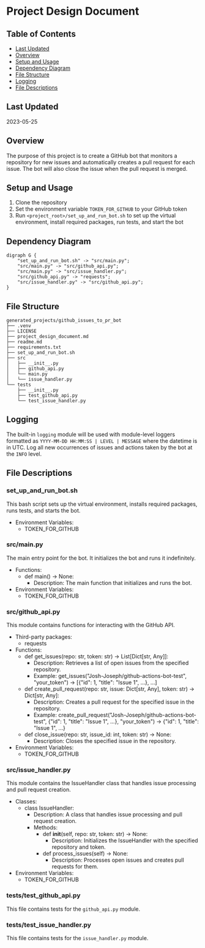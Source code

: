 # Project Design Document

## Table of Contents
- [Last Updated](#last-updated)
- [Overview](#overview)
- [Setup and Usage](#setup-and-usage)
- [Dependency Diagram](#dependency-diagram)
- [File Structure](#file-structure)
- [Logging](#logging)
- [File Descriptions](#file-descriptions)

## Last Updated
2023-05-25

## Overview
The purpose of this project is to create a GitHub bot that monitors a repository for new issues and automatically creates a pull request for each issue. The bot will also close the issue when the pull request is merged.

## Setup and Usage
1. Clone the repository
2. Set the environment variable `TOKEN_FOR_GITHUB` to your GitHub token
3. Run `<project_root>/set_up_and_run_bot.sh` to set up the virtual environment, install required packages, run tests, and start the bot

## Dependency Diagram
```graphviz
digraph G {
    "set_up_and_run_bot.sh" -> "src/main.py";
    "src/main.py" -> "src/github_api.py";
    "src/main.py" -> "src/issue_handler.py";
    "src/github_api.py" -> "requests";
    "src/issue_handler.py" -> "src/github_api.py";
}
```

## File Structure
```
generated_projects/github_issues_to_pr_bot
├── .venv
├── LICENSE
├── project_design_document.md
├── readme.md
├── requirements.txt
├── set_up_and_run_bot.sh
├── src
│   ├── __init__.py
│   ├── github_api.py
│   └── main.py
│   └── issue_handler.py
└── tests
    ├── __init__.py
    ├── test_github_api.py
    └── test_issue_handler.py
```

## Logging
The built-in `logging` module will be used with module-level loggers formatted as `YYYY-MM-DD HH:MM:SS | LEVEL | MESSAGE` where the datetime is in UTC. Log all new occurrences of issues and actions taken by the bot at the `INFO` level.

## File Descriptions

### set_up_and_run_bot.sh
This bash script sets up the virtual environment, installs required packages, runs tests, and starts the bot.
- Environment Variables:
  - TOKEN_FOR_GITHUB

### src/main.py
The main entry point for the bot. It initializes the bot and runs it indefinitely.
- Functions:
  - def main() -> None:
    - Description: The main function that initializes and runs the bot.
- Environment Variables:
  - TOKEN_FOR_GITHUB

### src/github_api.py
This module contains functions for interacting with the GitHub API.
- Third-party packages:
  - requests
- Functions:
  - def get_issues(repo: str, token: str) -> List[Dict[str, Any]]:
    - Description: Retrieves a list of open issues from the specified repository.
    - Example: get_issues("Josh-Joseph/github-actions-bot-test", "your_token") -> [{"id": 1, "title": "Issue 1", ...}, ...]
  - def create_pull_request(repo: str, issue: Dict[str, Any], token: str) -> Dict[str, Any]:
    - Description: Creates a pull request for the specified issue in the repository.
    - Example: create_pull_request("Josh-Joseph/github-actions-bot-test", {"id": 1, "title": "Issue 1", ...}, "your_token") -> {"id": 1, "title": "Issue 1", ...}
  - def close_issue(repo: str, issue_id: int, token: str) -> None:
    - Description: Closes the specified issue in the repository.
- Environment Variables:
  - TOKEN_FOR_GITHUB

### src/issue_handler.py
This module contains the IssueHandler class that handles issue processing and pull request creation.
- Classes:
  - class IssueHandler:
    - Description: A class that handles issue processing and pull request creation.
    - Methods:
      - def __init__(self, repo: str, token: str) -> None:
        - Description: Initializes the IssueHandler with the specified repository and token.
      - def process_issues(self) -> None:
        - Description: Processes open issues and creates pull requests for them.
- Environment Variables:
  - TOKEN_FOR_GITHUB

### tests/test_github_api.py
This file contains tests for the `github_api.py` module.

### tests/test_issue_handler.py
This file contains tests for the `issue_handler.py` module.